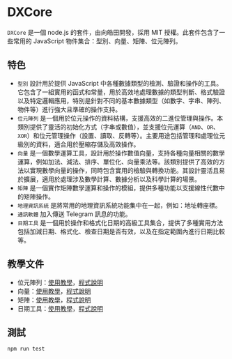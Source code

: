# DXCore

`DXCore` 是一個 node.js 的套件，由向皓田開發，採用 MIT 授權。此套件包含了一些常用的 JavaScript 物件集合：型別、向量、矩陣、位元陣列。

## 特色

* `型別` 設計用於提供 JavaScript 中各種數據類型的檢測、驗證和操作的工具。它包含了一組實用的函式和常量，用於高效地處理數據的類型判斷、格式驗證以及特定邏輯應用，特別是針對不同的基本數據類型（如數字、字串、陣列、物件等）進行強大且準確的操作支持。
* `位元陣列` 是一個用於位元操作的資料結構，支援高效的二進位管理與操作。本類別提供了靈活的初始化方式（字串或數值），並支援位元運算（`AND`、`OR`、`XOR`）和位元管理操作（設置、讀取、反轉等）。主要用途包括管理和處理位元級別的資料，適合用於壓縮存儲及高效操作。
* `向量` 是一個數學運算工具，設計用於操作數值向量，支持各種向量相關的數學運算，例如加法、減法、排序、單位化、向量乘法等。該類別提供了高效的方法以實現數學向量的操作，同時包含實用的檢驗與轉換功能。其設計靈活且易於擴展，適用於處理涉及數學計算、數據分析以及科學計算的場景。
* `矩陣` 是一個實作矩陣數學運算和操作的模組，提供多種功能以支援線性代數中的矩陣操作。
* `地理資訊系統` 是將常用的地理資訊系統功能集中在一起，例如：地址轉座標。
* `通訊軟體` 加入傳送 Telegram 訊息的功能。
* `日期工具` 是一個用於操作和格式化日期的高級工具集合，提供了多種實用方法包括加減日期、格式化、檢查日期是否有效，以及在指定範圍內進行日期比較等。

## 教學文件

* 位元陣列：[使用教學](docs/位元陣列使用教學.md)，[程式說明](docs/位元陣列.md)
* 向量：[使用教學](docs/向量使用教學.md)，[程式說明](docs/向量.md)
* 矩陣：[使用教學](docs/矩陣使用教學.md)，[程式說明](docs/矩陣.md)
* 日期工具：[使用教學](docs/日期工具使用教學.md)，[程式說明](docs/日期工具.md) 
  
## 測試

```bash
npm run test